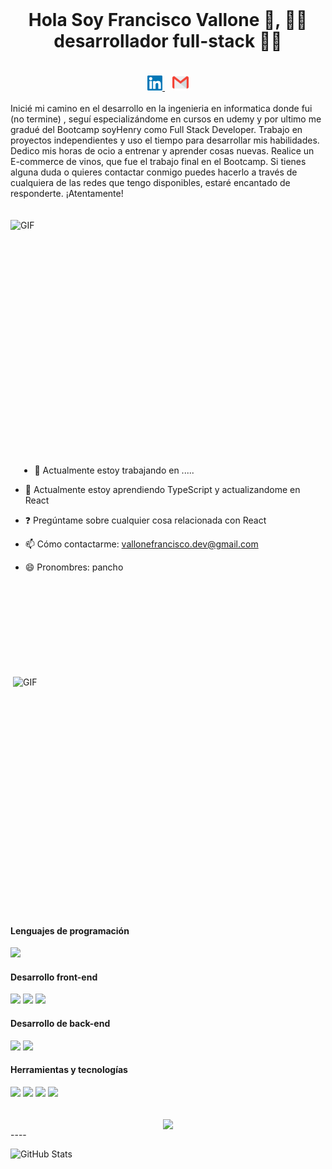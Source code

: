 <br/> 
 <div align="center">
   <h1>Hola Soy Francisco Vallone 👋, 👨‍💻 desarrollador full-stack 👨‍💻</h1>
 </div>  
<br/> 
<div  align="center" id="badges">
<!--   <a href="https://www.linkedin.com/in/francisco-fabian-vallone-510b71223/">
    <img src="https://img.shields.io/badge/LinkedIn-blue?style=for-the-badge&logo=linkedin&logoColor=white" alt="LinkedIn Badge"/>
  </a> -->
  <a href="https://www.linkedin.com/in/francisco-fabian-vallone-510b71223/">
    <img alt="Satyam Goyal | Linkedin" width="24px" src="https://github.com/SatYu26/SatYu26/blob/master/Assets/Linkedin.svg" />
  </a> &nbsp;&nbsp;
  <a href="mailto:fvallone@hotmail.es">
    <img  alt="Satyam Goyal | Gmail" width="26px" src="https://github.com/SatYu26/SatYu26/blob/master/Assets/Gmail.svg" />
  </a>
</div>
<br/>
Inicié mi camino en el desarrollo en la ingenieria en informatica donde fui (no termine) , seguí especializándome en cursos en udemy y por ultimo me gradué del Bootcamp soyHenry como Full Stack Developer. Trabajo en proyectos independientes y uso el tiempo para desarrollar mis habilidades. Dedico mis horas de ocio a entrenar y aprender cosas nuevas. Realice un E-commerce de vinos, que fue el trabajo final en el Bootcamp. Si tienes alguna duda o quieres contactar conmigo puedes hacerlo a través de cualquiera de las redes que tengo disponibles, estaré encantado de responderte. ¡Atentamente!
<br/>
<br/>
<br/>
<div style="width:100%;height:0;padding-bottom:75%;position:relative;">
  <img align="left" alt="GIF" src="https://64.media.tumblr.com/604ce393cef474ee082433b535f272d3/026a1af30e0751b5-79/s1280x1920/41b3973f52f7097c543034e142499635d267a65d.gifv" height="400"/>
</div>
<div align="left" margin='100px'>
  
- 🔭 Actualmente estoy trabajando en .....
  
- 🌱 Actualmente estoy aprendiendo TypeScript y actualizandome en React
  
- ❓ Pregúntame sobre cualquier cosa relacionada con React
  
- 📫 Cómo contactarme: vallonefrancisco.dev@gmail.com

- 😄 Pronombres: pancho
</div>

<br/>
<br/>
<br/>
<br/>
<br/>
<br/>
<br/>
<br/>
<br/>
<div style="width:100%;height:0;padding-bottom:75%;position:relative;">
  <img align="right" alt="GIF" src="https://paginawebprofesional.es/wp-content/uploads/2022/06/disenador-web-3.gif" width="500"/>
</div
<br />
<h4>Lenguajes de programación</h4>
<p>
  <img src="https://img.shields.io/badge/JavaScript-F7DF1E?style=for-the-badge&logo=javascript&logoColor=black">
</p>
<h4>Desarrollo front-end</h4>
<p>
  <img src="https://img.shields.io/badge/HTML5-E34F26?style=for-the-badge&logo=html5&logoColor=white">
  <img src="https://img.shields.io/badge/CSS3-1572B6?style=for-the-badge&logo=css3&logoColor=white">
  <img src="https://img.shields.io/badge/React-20232A?style=for-the-badge&logo=react&logoColor=61DAFB">
</p>
<h4>Desarrollo de back-end</h4>
<p>
  <img src="https://img.shields.io/badge/Node.js-339933?style=for-the-badge&logo=nodedotjs&logoColor=white">
  <img src="https://img.shields.io/badge/MongoDB-white?style=for-the-badge&logo=mongodb&logoColor=4EA94B">
</p>
<h4>Herramientas y tecnologías</h4>
<p>
  <img src="https://img.shields.io/badge/Git-F05032?style=for-the-badge&logo=git&logoColor=white">
  <img src="https://img.shields.io/badge/GitHub-100000?style=for-the-badge&logo=github&logoColor=white">
  <img src="https://img.shields.io/badge/Linux-FCC624?style=for-the-badge&logo=linux&logoColor=black">
  <img src="https://img.shields.io/badge/Vercel-000000?style=for-the-badge&logo=vercel&logoColor=white">
</p>
<br />
<div align="center">
  <img src="https://komarev.com/ghpvc/?username=panchov96&&style=flat-square" align="center" />
</div>  
----


<!--
```js
import SoftwareDeveloper from 'franciscoVallone';

class Bio extends SoftwareDeveloper {
  name = 'Francisco Vallone';
  title = 'Fullstack developer';
  location = 'Rafaela, ARG';
}

class Skills extends SoftwareDeveloper {
  code: ['Javascript', 'HTML', 'CSS'],
  technologies: {
      frontEnd: {
         js: ['React','Redux'],
         css: ['Bootstrap', 'Material Design', 'Semantic UI'],
      },
      backEnd: {
         js: ['Node', 'Express'],
      },
      databases: ['PostgreSQL', 'mySQL', 'SQLServer'],
   },
   tools:['Git','Github','Vercel','VisualCode','Heroku','Trello','Stackoverflow'],
   methodologies: ['SCRUM']
   currentOccupation: ['open for job opportunities'],
}
```

-->
![GitHub Stats](https://github-readme-stats.vercel.app/api?username=PANCHOv96&theme=tokyonight)



